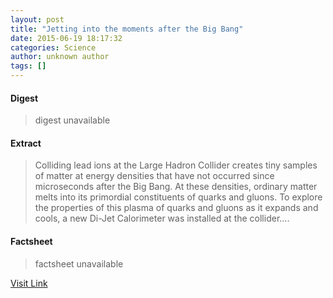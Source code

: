 ```yaml
---
layout: post
title: "Jetting into the moments after the Big Bang"
date: 2015-06-19 18:17:32
categories: Science
author: unknown author
tags: []
---
```



#### Digest
>digest unavailable

#### Extract
>Colliding lead ions at the Large Hadron Collider creates tiny samples of matter at energy densities that have not occurred since microseconds after the Big Bang. At these densities, ordinary matter melts into its primordial constituents of quarks and gluons. To explore the properties of this plasma of quarks and gluons as it expands and cools, a new Di-Jet Calorimeter was installed at the collider....

#### Factsheet
>factsheet unavailable

[Visit Link](http://www.sciencedaily.com/releases/2015/06/150619141732.htm)


